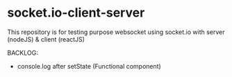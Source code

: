# socket.io-client-server
This repository is for testing purpose websocket using socket.io with server (nodeJS) &amp; client (reactJS)

BACKLOG: 
- console.log after setState (Functional component)
